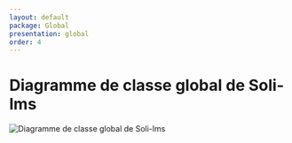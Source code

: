 ```yaml
---
layout: default
package: Global
presentation: global
order: 4
---
```


# Diagramme de classe global de Soli-lms

![Diagramme de classe global de Soli-lms](/soli-lms/Conception/Global/images/diagramme-classe-global.png) 
